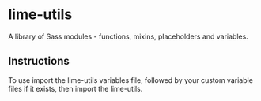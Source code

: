 lime-utils
==========

A library of Sass modules - functions, mixins, placeholders and variables.

## Instructions

To use import the lime-utils variables file, followed by your custom variable files if it exists, then import the lime-utils.
